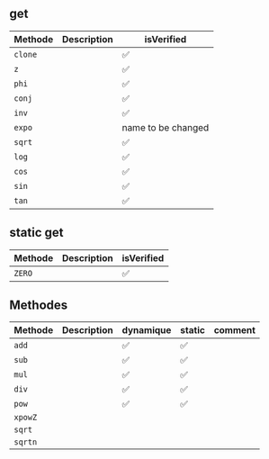## get 
|Methode|Description|isVerified|
|-|-|-|
| `clone`||✅|
| `z`||✅|
| `phi`||✅|
| `conj`||✅|
| `inv`||✅|
|`expo`||name to be changed |
| `sqrt`||✅|
| `log`||✅|
| `cos`||✅|
| `sin`||✅|
| `tan`||✅|
## static get 
|Methode|Description|isVerified|
|-|-|-|
| `ZERO`||✅|
## Methodes
|Methode|Description|dynamique|static|comment|
|-|-|-|-|-|
| `add`||✅|✅||
| `sub`||✅|✅||
| `mul`||✅|✅||
| `div`||✅|✅||
| `pow`||✅|✅||
| `xpowZ`|||||
| `sqrt`|||||
| `sqrtn`|||||


